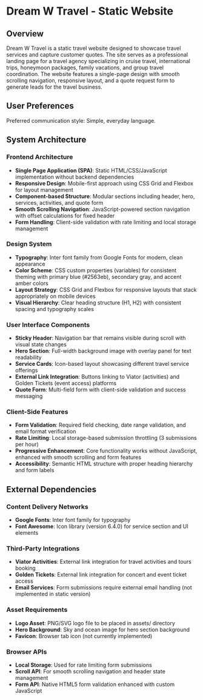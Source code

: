 # Dream W Travel - Static Website

## Overview

Dream W Travel is a static travel website designed to showcase travel services and capture customer quotes. The site serves as a professional landing page for a travel agency specializing in cruise travel, international trips, honeymoon packages, family vacations, and group travel coordination. The website features a single-page design with smooth scrolling navigation, responsive layout, and a quote request form to generate leads for the travel business.

## User Preferences

Preferred communication style: Simple, everyday language.

## System Architecture

### Frontend Architecture
- **Single Page Application (SPA)**: Static HTML/CSS/JavaScript implementation without backend dependencies
- **Responsive Design**: Mobile-first approach using CSS Grid and Flexbox for layout management
- **Component-based Structure**: Modular sections including header, hero, services, activities, and quote form
- **Smooth Scrolling Navigation**: JavaScript-powered section navigation with offset calculations for fixed header
- **Form Handling**: Client-side validation with rate limiting and local storage management

### Design System
- **Typography**: Inter font family from Google Fonts for modern, clean appearance
- **Color Scheme**: CSS custom properties (variables) for consistent theming with primary blue (#2563eb), secondary gray, and accent amber colors
- **Layout Strategy**: CSS Grid and Flexbox for responsive layouts that stack appropriately on mobile devices
- **Visual Hierarchy**: Clear heading structure (H1, H2) with consistent spacing and typography scales

### User Interface Components
- **Sticky Header**: Navigation bar that remains visible during scroll with visual state changes
- **Hero Section**: Full-width background image with overlay panel for text readability
- **Service Cards**: Icon-based layout showcasing different travel service offerings
- **External Link Integration**: Buttons linking to Viator (activities) and Golden Tickets (event access) platforms
- **Quote Form**: Multi-field form with client-side validation and success messaging

### Client-Side Features
- **Form Validation**: Required field checking, date range validation, and email format verification
- **Rate Limiting**: Local storage-based submission throttling (3 submissions per hour)
- **Progressive Enhancement**: Core functionality works without JavaScript, enhanced with smooth scrolling and form features
- **Accessibility**: Semantic HTML structure with proper heading hierarchy and form labels

## External Dependencies

### Content Delivery Networks
- **Google Fonts**: Inter font family for typography
- **Font Awesome**: Icon library (version 6.4.0) for service section and UI elements

### Third-Party Integrations
- **Viator Activities**: External link integration for travel activities and tours booking
- **Golden Tickets**: External link integration for concert and event ticket access
- **Email Services**: Form submissions require external email handling (not implemented in static version)

### Asset Requirements
- **Logo Asset**: PNG/SVG logo file to be placed in assets/ directory
- **Hero Background**: Sky and ocean image for hero section background
- **Favicon**: Browser tab icon (not currently implemented)

### Browser APIs
- **Local Storage**: Used for rate limiting form submissions
- **Scroll API**: For smooth scrolling navigation and header state management
- **Form API**: Native HTML5 form validation enhanced with custom JavaScript